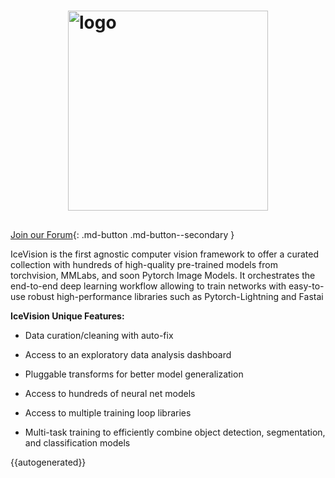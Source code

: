 # <img src="images/icevision-logo-slogan.png" alt="logo" width="320px" style="display: block; margin-left: auto; margin-right: auto"/>

##
[Join our Forum](https://discord.gg/JDBeZYK){: .md-button .md-button--secondary }


IceVision is the first agnostic computer vision framework to offer a curated collection with hundreds of high-quality pre-trained models from torchvision, MMLabs, and soon Pytorch Image Models. It orchestrates the end-to-end deep learning workflow allowing to train networks with easy-to-use robust high-performance libraries such as Pytorch-Lightning and Fastai

**IceVision Unique Features:**

- Data curation/cleaning with auto-fix

- Access to an exploratory data analysis dashboard

- Pluggable transforms for better model generalization 

- Access to hundreds of neural net models

- Access to multiple training loop libraries

- Multi-task training to efficiently combine object detection, segmentation, and classification models 

    
{{autogenerated}}
